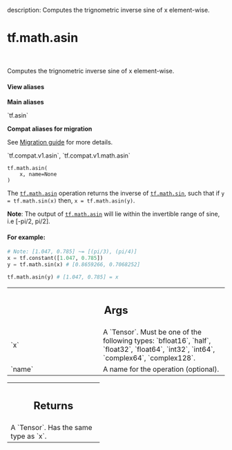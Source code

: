 description: Computes the trignometric inverse sine of x element-wise.

<div itemscope itemtype="http://developers.google.com/ReferenceObject">
<meta itemprop="name" content="tf.math.asin" />
<meta itemprop="path" content="Stable" />
</div>

# tf.math.asin

<!-- Insert buttons and diff -->

<table class="tfo-notebook-buttons tfo-api nocontent" align="left">

</table>



Computes the trignometric inverse sine of x element-wise.

<section class="expandable">
  <h4 class="showalways">View aliases</h4>
  <p>
<b>Main aliases</b>
<p>`tf.asin`</p>

<b>Compat aliases for migration</b>
<p>See
<a href="https://www.tensorflow.org/guide/migrate">Migration guide</a> for
more details.</p>
<p>`tf.compat.v1.asin`, `tf.compat.v1.math.asin`</p>
</p>
</section>

<pre class="devsite-click-to-copy prettyprint lang-py tfo-signature-link">
<code>tf.math.asin(
    x, name=None
)
</code></pre>



<!-- Placeholder for "Used in" -->

The <a href="../../tf/math/asin.md"><code>tf.math.asin</code></a> operation returns the inverse of <a href="../../tf/math/sin.md"><code>tf.math.sin</code></a>, such that
if `y = tf.math.sin(x)` then, `x = tf.math.asin(y)`.

**Note**: The output of <a href="../../tf/math/asin.md"><code>tf.math.asin</code></a> will lie within the invertible range
of sine, i.e [-pi/2, pi/2].

#### For example:



```python
# Note: [1.047, 0.785] ~= [(pi/3), (pi/4)]
x = tf.constant([1.047, 0.785])
y = tf.math.sin(x) # [0.8659266, 0.7068252]

tf.math.asin(y) # [1.047, 0.785] = x
```

<!-- Tabular view -->
 <table class="responsive fixed orange">
<colgroup><col width="214px"><col></colgroup>
<tr><th colspan="2"><h2 class="add-link">Args</h2></th></tr>

<tr>
<td>
`x`
</td>
<td>
A `Tensor`. Must be one of the following types: `bfloat16`, `half`, `float32`, `float64`, `int32`, `int64`, `complex64`, `complex128`.
</td>
</tr><tr>
<td>
`name`
</td>
<td>
A name for the operation (optional).
</td>
</tr>
</table>



<!-- Tabular view -->
 <table class="responsive fixed orange">
<colgroup><col width="214px"><col></colgroup>
<tr><th colspan="2"><h2 class="add-link">Returns</h2></th></tr>
<tr class="alt">
<td colspan="2">
A `Tensor`. Has the same type as `x`.
</td>
</tr>

</table>

